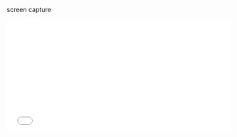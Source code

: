screen capture

<iframe id = "ifrScreenCap" src = "mnu-screen-capture.html"  width = "100%" height = "250" frameBorder = "0" ></iframe>
